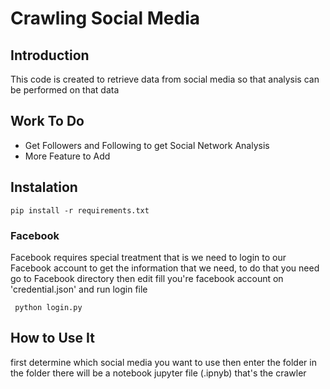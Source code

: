 # Crawling Social Media

## Introduction
This code is created to retrieve data from social media so that analysis can be performed on that data

## Work To Do
- Get Followers and Following to get Social Network Analysis
- More Feature to Add

## Instalation
``` pip install -r requirements.txt ```

### Facebook 
Facebook requires special treatment that is we need to login to our Facebook account to get the information that we need, to do that you need go to Facebook directory then edit fill you're facebook account on 'credential.json' and run login file 

``` python login.py```


## How to Use It
first determine which social media you want to use then enter the folder in the folder there will be a notebook jupyter file (.ipnyb) that's the crawler